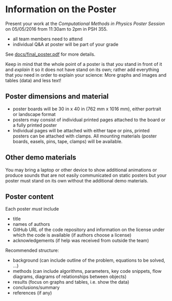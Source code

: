 # Information on the Poster

Present your work at the *Computational Methods in Physics Poster
Session* on 05/05/2016 from 11:30am to 2pm in PSH 355.

* all team members need to attend
* individual Q&A at poster will be part of your grade

See [docs/final_poster.pdf](../docs/final_poster.pdf) for more
details.

Keep in mind that the whole point of a poster is that *you* stand in
front of it and *explain* it so it does not have stand on its own;
rather add everything that *you* need in order to explain your
science: More graphs and images and tables (data) and less text!

## Poster dimensions and material

* poster boards will be 30 in x 40 in (762 mm x 1016 mm), either
  portrait or landscape format
* posters may consist of individual printed pages attached to the
  board or a fully printed poster
* Individual pages will be attached with either tape or pins, printed
  posters can be attached with clamps. All mounting materials (poster
  boards, easels, pins, tape, clamps) will be available.

## Other demo materials

You may bring a laptop or other device to show additional animations
or produce sounds that are not easily communicated on static posters
but your poster must stand on its own without the additional demo
materials.

## Poster content

Each poster *must* include

* title
* names of authors
* GitHub URL of the code repository and information on the license
  under which the code is available (if authors choose a license)
* acknowledgements (if help was received from outside the team)

Recommended structure:

* background (can include outline of the problem, equations to be solved, ...)
* methods (can include algorithms, parameters, key code snippets, flow
  diagrams, diagrams of relationships between objects)
* results (focus on graphs and tables, i.e. show the data)
* conclusions/summary
* references (if any)


